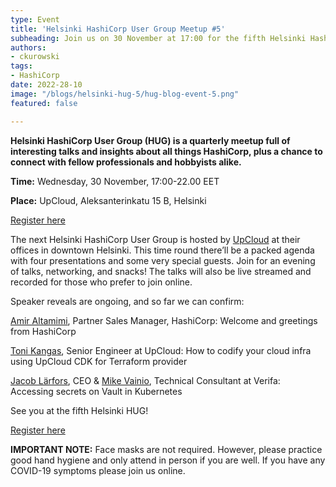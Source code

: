 ```yaml
---
type: Event
title: 'Helsinki HashiCorp User Group Meetup #5'
subheading: Join us on 30 November at 17:00 for the fifth Helsinki HashiCorp User Group meetup!
authors:
- ckurowski
tags:
- HashiCorp
date: 2022-28-10
image: "/blogs/helsinki-hug-5/hug-blog-event-5.png"
featured: false

---
```


**Helsinki HashiCorp User Group (HUG) is a quarterly meetup full of interesting talks and insights about all things HashiCorp, plus a chance to connect with fellow professionals and hobbyists alike.**

**Time:** Wednesday, 30 November, 17:00-22.00 EET

**Place:** UpCloud, Aleksanterinkatu 15 B, Helsinki

[Register here](https://www.meetup.com/helsinki-hashicorp-user-group/events/288940115/)


The next Helsinki HashiCorp User Group is hosted by [UpCloud](https://upcloud.com/) at their offices in downtown Helsinki. This time round there’ll be a packed agenda with four presentations and some very special guests. Join for an evening of talks, networking, and snacks! The talks will also be live streamed and recorded for those who prefer to join online.

Speaker reveals are ongoing, and so far we can confirm:

[Amir Altamimi](https://www.linkedin.com/in/amir-altamimi-33bb262/), Partner Sales Manager, HashiCorp: Welcome and greetings from HashiCorp

[Toni Kangas](https://www.linkedin.com/in/tonikangas/), Senior Engineer at UpCloud: How to codify your cloud infra using UpCloud CDK for Terraform provider

[Jacob Lärfors](https://www.linkedin.com/in/jlarfors/), CEO & [Mike Vainio](https://www.linkedin.com/in/mikevainio/), Technical Consultant at Verifa: Accessing secrets on Vault in Kubernetes

See you at the fifth Helsinki HUG!

[Register here](https://www.meetup.com/helsinki-hashicorp-user-group/events/284399439/)

**IMPORTANT NOTE:** Face masks are not required. However, please practice good hand hygiene and only attend in person if you are well. If you have any COVID-19 symptoms please join us online.